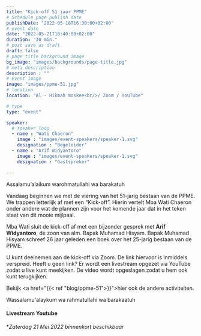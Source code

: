 ```yaml
---
title: "Kick-off 51 jaar PPME"
# Schedule page publish date
publishDate: "2022-05-18T16:30:00+02:00"
# event date
date: "2022-05-21T18:40:00+02:00"
duration: "30 min."
# post save as draft
draft: false
# page title background image
bg_image: "images/backgrounds/page-title.jpg"
# meta description
description : ""
# Event image
image: "images/ppme-51.jpg"
# location
location: "Al - Hikmah moskee<br/>/ Zoom / YouTube"

# type
type: "event"

speaker:
  # speaker loop
  - name : "Wati Chaeron"
    image : "images/event-speakers/speaker-1.svg"
    designation : "Begeleider"
  - name : "Arif Widyantoro"
    image : "images/event-speakers/speaker-1.svg"
    designation : "Gastspreker"

---
```


Assalamu’alaikum warohmatullahi wa barakatuh

Vandaag beginnen we met de viering van het 51-jarig bestaan van de PPME. We trappen letterlijk af met een “Kick-off”. Hierin vertelt Mba Wati Chaeron onder andere wat de plannen zijn voor het komende jaar dat in het teken staat van dit mooie mijlpaal. 

Mba Wati sluit de kick-off af met een bijzonder gesprek met **Arif Widyantoro**, de zoon van alm. Bapak Muhamad Hisyam. Bapak Muhamad Hisyam schreef 26 jaar geleden een boek over het 25-jarig bestaan van de PPME. 

U kunt deelnemen aan de kick-off via Zoom. De link hiervoor is inmiddels verspreid. Heeft u geen link? Er wordt een livestream opgezet via YouTube zodat u live kunt meekijken. De video wordt opgeslagen zodat u hem ook kunt terugkijken. 

Bekijk <a href="{{< ref "blog/ppme-51">}}">hier</a> ook de andere activiteiten.

Wassalamu'alaykum wa rahmatullahi wa barakaatuh

#### Livestream Youtube
**Zaterdag 21 Mei 2022 binnenkort beschikbaar*
<!--
{{< youtube id="8WgIaeF7" title="Kickoff 51 jaar PPME" >}}
-->